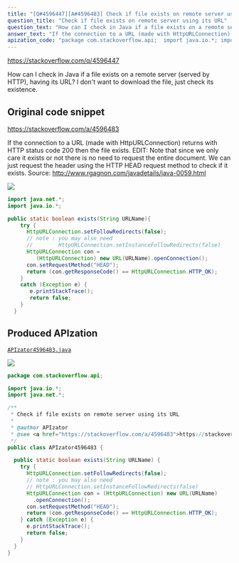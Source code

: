 ```yaml
---
title: "[Q#4596447][A#4596483] Check if file exists on remote server using its URL"
question_title: "Check if file exists on remote server using its URL"
question_text: "How can I check in Java if a file exists on a remote server (served by HTTP), having its URL? I don't want to download the file, just check its existence."
answer_text: "If the connection to a URL (made with HttpURLConnection) returns with HTTP status code 200 then the file exists. EDIT: Note that since we only care it exists or not there is no need to request the entire document. We can just request the header using the HTTP HEAD request method to check if it exists. Source: http://www.rgagnon.com/javadetails/java-0059.html"
apization_code: "package com.stackoverflow.api;  import java.io.*; import java.net.*;  /**  * Check if file exists on remote server using its URL  *  * @author APIzator  * @see <a href=\"https://stackoverflow.com/a/4596483\">https://stackoverflow.com/a/4596483</a>  */ public class APIzator4596483 {    public static boolean exists(String URLName) {     try {       HttpURLConnection.setFollowRedirects(false);       // note : you may also need       // HttpURLConnection.setInstanceFollowRedirects(false)       HttpURLConnection con = (HttpURLConnection) new URL(URLName)         .openConnection();       con.setRequestMethod(\"HEAD\");       return (con.getResponseCode() == HttpURLConnection.HTTP_OK);     } catch (Exception e) {       e.printStackTrace();       return false;     }   } }"
---
```


https://stackoverflow.com/q/4596447

How can I check in Java if a file exists on a remote server (served by HTTP), having its URL? I don&#x27;t want to download the file, just check its existence.



## Original code snippet

https://stackoverflow.com/a/4596483

If the connection to a URL (made with HttpURLConnection) returns with HTTP status code 200 then the file exists.
EDIT: Note that since we only care it exists or not there is no need to request the entire document. We can just request the header using the HTTP HEAD request method to check if it exists.
Source: http://www.rgagnon.com/javadetails/java-0059.html

<div class="code-logo"><img src="/stackoverflow.png" /></div>

```java
import java.net.*;
import java.io.*;

public static boolean exists(String URLName){
    try {
      HttpURLConnection.setFollowRedirects(false);
      // note : you may also need
      //        HttpURLConnection.setInstanceFollowRedirects(false)
      HttpURLConnection con =
         (HttpURLConnection) new URL(URLName).openConnection();
      con.setRequestMethod("HEAD");
      return (con.getResponseCode() == HttpURLConnection.HTTP_OK);
    }
    catch (Exception e) {
       e.printStackTrace();
       return false;
    }
  }
```

## Produced APIzation

[`APIzator4596483.java`](https://github.com/pasqualesalza/apization/raw/main/data/search/APIzator4596483.java)

<div class="code-logo"><img src="/apizator.png" /></div>

```java
package com.stackoverflow.api;

import java.io.*;
import java.net.*;

/**
 * Check if file exists on remote server using its URL
 *
 * @author APIzator
 * @see <a href="https://stackoverflow.com/a/4596483">https://stackoverflow.com/a/4596483</a>
 */
public class APIzator4596483 {

  public static boolean exists(String URLName) {
    try {
      HttpURLConnection.setFollowRedirects(false);
      // note : you may also need
      // HttpURLConnection.setInstanceFollowRedirects(false)
      HttpURLConnection con = (HttpURLConnection) new URL(URLName)
        .openConnection();
      con.setRequestMethod("HEAD");
      return (con.getResponseCode() == HttpURLConnection.HTTP_OK);
    } catch (Exception e) {
      e.printStackTrace();
      return false;
    }
  }
}

```